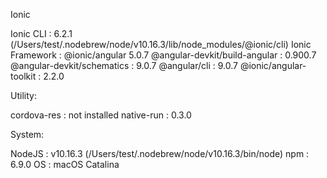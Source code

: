 Ionic

   Ionic CLI                     : 6.2.1 (/Users/test/.nodebrew/node/v10.16.3/lib/node_modules/@ionic/cli)
   Ionic Framework               : @ionic/angular 5.0.7
   @angular-devkit/build-angular : 0.900.7
   @angular-devkit/schematics    : 9.0.7
   @angular/cli                  : 9.0.7
   @ionic/angular-toolkit        : 2.2.0

Utility:

   cordova-res : not installed
   native-run  : 0.3.0

System:

   NodeJS : v10.16.3 (/Users/test/.nodebrew/node/v10.16.3/bin/node)
   npm    : 6.9.0
   OS     : macOS Catalina

